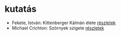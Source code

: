 # kutatás

- Fekete, István: Kittenberger Kálmán élete [részletek](_details/%7Bopf.creator%7D.md#id_734)
- Michael Crichton: Szörnyek szigete [részletek](_details/%7Bopf.creator%7D.md#id_760)